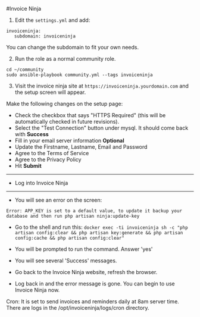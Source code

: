 #Invoice Ninja
1. Edit the `settings.yml` and add:
```
invoiceninja:
   subdomain: invoiceninja
```
You can change the subdomain to fit your own needs.

2. Run the role as a normal community role.
```
cd ~/community
sudo ansible-playbook community.yml --tags invoiceninja
```

3. Visit the invoice ninja site at `https://invoiceninja.yourdomain.com` and the setup screen will appear.

Make the following changes on the setup page:
* Check the checkbox that says "HTTPS Required" (this will be automatically checked in future revisions).
* Select the "Test Connection" button under mysql. It should come back with **Success**
* Fill in your email server information **Optional**
* Update the Firstname, Lastname, Email and Password
* Agree to the Terms of Service
* Agree to the Privacy Policy
* Hit **Submit**

***

* Log into Invoice Ninja

***

* You will see an error on the screen:

`Error: APP_KEY is set to a default value, to update it backup your database and then run php artisan ninja:update-key`

* Go to the shell and run this:
`docker exec -ti invoiceninja sh -c "php artisan config:clear && php artisan key:generate && php artisan config:cache && php artisan config:clear"`

* You will be prompted to run the command. Answer 'yes'

* You will see several 'Success' messages.

* Go back to the Invoice Ninja website, refresh the browser.
* Log back in and the error message is gone. You can begin to use Invoice Ninja now.

Cron: It is set to send invoices and reminders daily at 8am server time. There are logs in the /opt/invoiceninja/logs/cron directory.